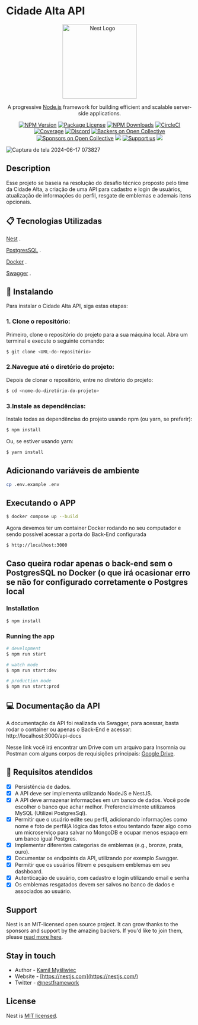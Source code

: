 # Cidade Alta API

<p align="center">
  <a href="http://nestjs.com/" target="blank"><img src="https://nestjs.com/img/logo-small.svg" width="200" alt="Nest Logo" /></a>
</p>

[circleci-image]: https://img.shields.io/circleci/build/github/nestjs/nest/master?token=abc123def456
[circleci-url]: https://circleci.com/gh/nestjs/nest

  <p align="center">A progressive <a href="http://nodejs.org" target="_blank">Node.js</a> framework for building efficient and scalable server-side applications.</p>
    <p align="center">
<a href="https://www.npmjs.com/~nestjscore" target="_blank"><img src="https://img.shields.io/npm/v/@nestjs/core.svg" alt="NPM Version" /></a>
<a href="https://www.npmjs.com/~nestjscore" target="_blank"><img src="https://img.shields.io/npm/l/@nestjs/core.svg" alt="Package License" /></a>
<a href="https://www.npmjs.com/~nestjscore" target="_blank"><img src="https://img.shields.io/npm/dm/@nestjs/common.svg" alt="NPM Downloads" /></a>
<a href="https://circleci.com/gh/nestjs/nest" target="_blank"><img src="https://img.shields.io/circleci/build/github/nestjs/nest/master" alt="CircleCI" /></a>
<a href="https://coveralls.io/github/nestjs/nest?branch=master" target="_blank"><img src="https://coveralls.io/repos/github/nestjs/nest/badge.svg?branch=master#9" alt="Coverage" /></a>
<a href="https://discord.gg/G7Qnnhy" target="_blank"><img src="https://img.shields.io/badge/discord-online-brightgreen.svg" alt="Discord"/></a>
<a href="https://opencollective.com/nest#backer" target="_blank"><img src="https://opencollective.com/nest/backers/badge.svg" alt="Backers on Open Collective" /></a>
<a href="https://opencollective.com/nest#sponsor" target="_blank"><img src="https://opencollective.com/nest/sponsors/badge.svg" alt="Sponsors on Open Collective" /></a>
  <a href="https://paypal.me/kamilmysliwiec" target="_blank"><img src="https://img.shields.io/badge/Donate-PayPal-ff3f59.svg"/></a>
    <a href="https://opencollective.com/nest#sponsor"  target="_blank"><img src="https://img.shields.io/badge/Support%20us-Open%20Collective-41B883.svg" alt="Support us"></a>
  <a href="https://twitter.com/nestframework" target="_blank"><img src="https://img.shields.io/twitter/follow/nestframework.svg?style=social&label=Follow"></a>
</p>

![Captura de tela 2024-06-17 073827](https://github.com/higorxi/CidadeAltaAPI/assets/100055740/f32caaa8-e62a-41ff-97d6-354dbd4b56e1)


## Description
Esse projeto se baseia na resolução do desafio técnico proposto pelo time da Cidade Alta, a criação de uma API para cadastro e login de usuários, atualização de informações do perfil, resgate de emblemas e ademais itens opcionais.

## 📋 Tecnologias Utilizadas

[Nest](https://github.com/nestjs/nest) .

[PostgresSQL](https://www.postgresql.org/) .

[Docker](https://www.docker.com/) .

[Swagger](https://swagger.io/) .

## 🚀 Instalando 

Para instalar o Cidade Alta API, siga estas etapas:

### 1. Clone o repositório:

Primeiro, clone o repositório do projeto para a sua máquina local. Abra um terminal e execute o seguinte comando:

```bash
$ git clone <URL-do-repositório>
```

### 2.Navegue até o diretório do projeto:

Depois de clonar o repositório, entre no diretório do projeto:

```bash
$ cd <nome-do-diretório-do-projeto>
```

### 3.Instale as dependências:

Instale todas as dependências do projeto usando npm (ou yarn, se preferir):

```bash
$ npm install
```

Ou, se estiver usando yarn:

```bash
$ yarn install
```
## Adicionando variáveis de ambiente

```sh
cp .env.example .env
```

## Executando o APP

```bash
$ docker compose up --build
```

Agora devemos ter um container Docker rodando no seu computador e sendo possível acessar a porta do Back-End configurada

```bash
$ http://localhost:3000
```

## Caso queira rodar apenas o back-end sem o PostgresSQL no Docker (o que irá ocasionar erro se não for configurado corretamente o Postgres local

### Installation

```bash
$ npm install
```

### Running the app

```bash
# development
$ npm run start

# watch mode
$ npm run start:dev

# production mode
$ npm run start:prod
```

## 💻 Documentação da API

A documentação da API foi realizada via Swagger, para acessar, basta rodar o container ou apenas o Back-End e acessar: http://localhost:3000/api-docs

Nesse link você irá encontrar um Drive com um arquivo para Insomnia ou Postman com alguns corpos de requisições principais: [Google Drive](https://drive.google.com/drive/folders/1ccMQSPYO3jZeFRpD-89FXbv_3R1jwCLh?usp=sharing).

## 🎯 Requisitos atendidos
- [x]  Persistência de dados.
- [x]  A API deve ser implementa utilizando NodeJS e NestJS.
- [x]  A API deve armazenar informações em um banco de dados. Você pode escolher o banco que achar melhor. Preferencialmente utilizamos MySQL (Utilizei PostgresSql).
- [x]  Permitir que o usuário edite seu perfil, adicionando informações como nome e foto de perfil(A lógica das fotos estou tentando fazer algo como um microserviço para salvar no MongoDB e ocupar menos espaço em um banco igual Postgres.
- [x]  Implementar diferentes categorias de emblemas (e.g., bronze, prata, ouro).
- [x]  Documentar os endpoints da API, utilizando por exemplo Swagger.
- [x]  Permitir que os usuários filtrem e pesquisem emblemas em seu dashboard.
- [x]  Autenticação de usuário, com cadastro e login utilizando email e senha
- [x]  Os emblemas resgatados devem ser salvos no banco de dados e associados ao usuário.

## Support

Nest is an MIT-licensed open source project. It can grow thanks to the sponsors and support by the amazing backers. If you'd like to join them, please [read more here](https://docs.nestjs.com/support).

## Stay in touch

- Author - [Kamil Myśliwiec](https://kamilmysliwiec.com)
- Website - [https://nestjs.com](https://nestjs.com/)
- Twitter - [@nestframework](https://twitter.com/nestframework)

## License

Nest is [MIT licensed](LICENSE).
